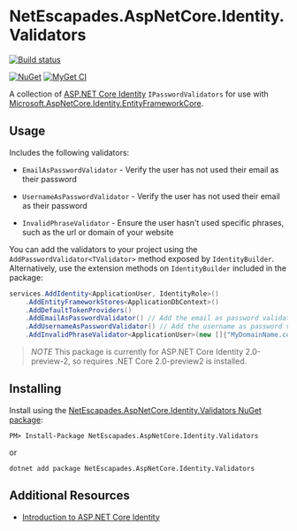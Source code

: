 # NetEscapades.AspNetCore.Identity.Validators

[![Build status](https://ci.appveyor.com/api/projects/status/mqlpvis18ll4rj6f/branch/master?svg=true)](https://ci.appveyor.com/project/andrewlock/NetEscapades.AspNetCore.Identity.Validators/branch/master)
<!--[![Travis](https://img.shields.io/travis/andrewlock/NetEscapades.AspNetCore.Identity.Validators.svg?maxAge=3600&label=travis)](https://travis-ci.org/andrewlock/NetEscapades.AspNetCore.Identity.Validators)-->
[![NuGet](https://img.shields.io/nuget/v/NetEscapades.AspNetCore.Identity.Validators.svg)](https://www.nuget.org/packages/NetEscapades.AspNetCore.Identity.Validators/)
[![MyGet CI](https://img.shields.io/myget/andrewlock-ci/v/NetEscapades.AspNetCore.Identity.Validators.svg)](http://myget.org/gallery/acndrewlock-ci)

A collection of [ASP.NET Core Identity](https://docs.microsoft.com/en-us/aspnet/core/security/authentication/identity) `IPasswordValidators` for use with [Microsoft.AspNetCore.Identity.EntityFrameworkCore](https://www.nuget.org/packages/Microsoft.AspNetCore.Identity.EntityFrameworkCore).

## Usage 

Includes the following validators:

* `EmailAsPasswordValidator` - Verify the user has not used their email as their password

* `UsernameAsPasswordValidator` - Verify the user has not used their email as their password

* `InvalidPhraseValidator` - Ensure the user hasn't used specific phrases, such as the url or domain of your website

You can add the validators to your project using the `AddPasswordValidator<TValidator>` method exposed by `IdentityBuilder`. Alternatively, use the extension methods on `IdentityBuilder` included in the package:

```csharp
services.AddIdentity<ApplicationUser, IdentityRole>()
    .AddEntityFrameworkStores<ApplicationDbContext>()
    .AddDefaultTokenProviders()
    .AddEmailAsPasswordValidator() // Add the email as password validator
    .AddUsernameAsPasswordValidator() // Add the username as password validator
    .AddInvalidPhraseValidator<ApplicationUser>(new []{"MyDomainName.com"}); // Add the invalid phrase validator
```

>*NOTE* This package is currently for ASP.NET Core Identity 2.0-preview-2, so requires .NET Core 2.0-preview2 is installed.

## Installing 

Install using the [NetEscapades.AspNetCore.Identity.Validators NuGet package](https://www.nuget.org/packages/NetEscapades.AspNetCore.Identity.Validators):

```
PM> Install-Package NetEscapades.AspNetCore.Identity.Validators
```

or 

```
dotnet add package NetEscapades.AspNetCore.Identity.Validators
```

## Additional Resources
* [Introduction to ASP.NET Core Identity](https://docs.microsoft.com/en-us/aspnet/core/security/authentication/identity)
